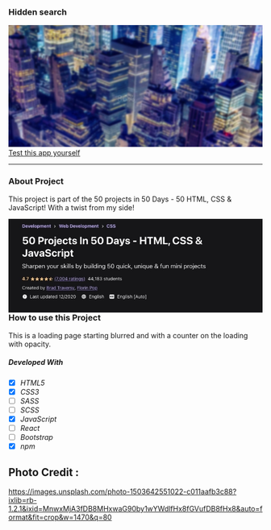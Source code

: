 ### Hidden search

![img](./cover-page.png) <br/>
[Test this app yourself](https://maykaltenev.github.io/blurred-page/)

---

### About Project

This project is part of the 50 projects in 50 Days - 50 HTML, CSS & JavaScript! With a twist from my side!

[<img align="left" alt="50project" src="/img/50projects.png" />][udemy]

[udemy]: https://www.udemy.com/course/50-projects-50-days/

### How to use this Project

This is a loading page starting blurred and with a counter on the loading with opacity.

##### Developed With

- [x] _HTML5_
- [x] _CSS3_
- [ ] _SASS_
- [ ] _SCSS_
- [x] _JavaScript_
- [ ] _React_
- [ ] _Bootstrap_
- [x] _npm_

## Photo Credit :

https://images.unsplash.com/photo-1503642551022-c011aafb3c88?ixlib=rb-1.2.1&ixid=MnwxMjA3fDB8MHxwaG90by1wYWdlfHx8fGVufDB8fHx8&auto=format&fit=crop&w=1470&q=80
